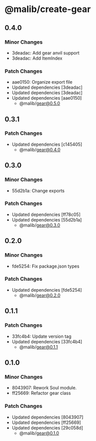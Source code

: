 # @malib/create-gear

## 0.4.0

### Minor Changes

- 3deadac: Add gear anvil support
- 3deadac: Add ItemIndex

### Patch Changes

- aae0150: Organize export file
- Updated dependencies [3deadac]
- Updated dependencies [3deadac]
- Updated dependencies [aae0150]
  - @malib/gear@0.5.0

## 0.3.1

### Patch Changes

- Updated dependencies [c145405]
  - @malib/gear@0.4.0

## 0.3.0

### Minor Changes

- 55d2b1a: Change exports

### Patch Changes

- Updated dependencies [ff78c05]
- Updated dependencies [55d2b1a]
  - @malib/gear@0.3.0

## 0.2.0

### Minor Changes

- fde5254: Fix package.json types

### Patch Changes

- Updated dependencies [fde5254]
  - @malib/gear@0.2.0

## 0.1.1

### Patch Changes

- 33fc4b4: Update version tag
- Updated dependencies [33fc4b4]
  - @malib/gear@0.1.1

## 0.1.0

### Minor Changes

- 8043907: Rework Soul module.
- ff25669: Refactor gear class

### Patch Changes

- Updated dependencies [8043907]
- Updated dependencies [ff25669]
- Updated dependencies [29c058d]
  - @malib/gear@0.1.0
